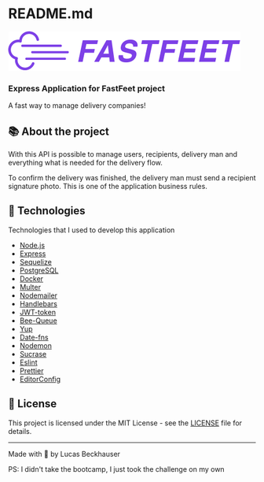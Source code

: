# README.md

![](logo.png)

### **Express Application for FastFeet project**

A fast way to manage delivery companies!

## **📚 About the project**

With this API is possible to manage users, recipients, delivery man and everything what is needed for the delivery flow.

To confirm the delivery was finished, the delivery man must send a recipient signature photo. This is one of the application business rules.

## **🚀 Technologies**

Technologies that I used to develop this application

- [Node.js](https://nodejs.org/en/)
- [Express](https://expressjs.com/pt-br/)
- [Sequelize](https://sequelize.org/)
- [PostgreSQL](https://www.postgresql.org/)
- [Docker](https://www.docker.com/products/docker-desktop)
- [Multer](https://github.com/expressjs/multer)
- [Nodemailer](https://nodemailer.com/about/)
- [Handlebars](https://handlebarsjs.com/)
- [JWT-token](https://jwt.io/)
- [Bee-Queue](https://github.com/bee-queue/bee-queue)
- [Yup](https://github.com/jquense/yup)
- [Date-fns](https://date-fns.org/)
- [Nodemon](https://nodemon.io/)
- [Sucrase](https://github.com/alangpierce/sucrase)
- [Eslint](https://eslint.org/)
- [Prettier](https://prettier.io/)
- [EditorConfig](https://editorconfig.org/)

## **📝 License**

This project is licensed under the MIT License - see the [LICENSE](https://github.com/EliasGcf/proffy/blob/master/LICENSE) file for details.

---

Made with 💛 by Lucas Beckhauser

PS: I didn't take the bootcamp, I just took the challenge on my own
